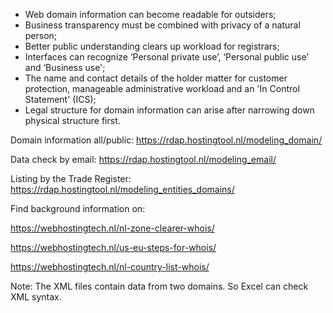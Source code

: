 - Web domain information can become readable for outsiders;
- Business transparency must be combined with privacy of a natural person;
- Better public understanding clears up workload for registrars;
- Interfaces can recognize ‘Personal private use’, ‘Personal public use’ and ‘Business use';
- The name and contact details of the holder matter for customer protection, manageable administrative workload and an 'In Control Statement' (ICS);
- Legal structure for domain information can arise after narrowing down physical structure first.

Domain information all/public: https://rdap.hostingtool.nl/modeling_domain/

Data check by email: https://rdap.hostingtool.nl/modeling_email/

Listing by the Trade Register: https://rdap.hostingtool.nl/modeling_entities_domains/

Find background information on:

https://webhostingtech.nl/nl-zone-clearer-whois/

https://webhostingtech.nl/us-eu-steps-for-whois/

https://webhostingtech.nl/nl-country-list-whois/

Note: The XML files contain data from two domains. So Excel can check XML syntax.
